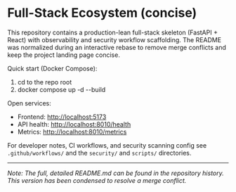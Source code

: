 # Full-Stack Ecosystem (concise)

This repository contains a production-lean full-stack skeleton (FastAPI + React) with observability
and security workflow scaffolding. The README was normalized during an interactive rebase to remove
merge conflicts and keep the project landing page concise.

Quick start (Docker Compose):

1. cd to the repo root
2. docker compose up -d --build

Open services:

- Frontend: <http://localhost:5173>
- API health: <http://localhost:8010/health>
- Metrics: <http://localhost:8010/metrics>

For developer notes, CI workflows, and security scanning config see `.github/workflows/` and
the `security/` and `scripts/` directories.

---
*Note: The full, detailed README.md can be found in the repository history. This version has been condensed to resolve a merge conflict.*
